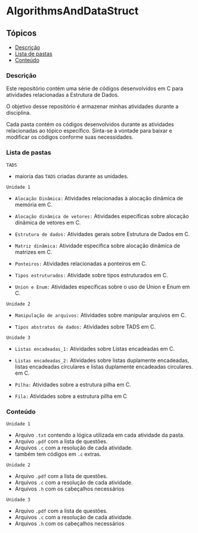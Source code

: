 # AlgorithmsAndDataStruct

## Tópicos

- [Descrição](#descrição)
- [Lista de pastas](#lista-de-pastas)
- [Conteúdo](#conteúdo)

### Descrição

Este repositório contém uma série de códigos desenvolvidos em C para atividades relacionadas a Estrutura de Dados.

O objetivo desse repositório é armazenar minhas atividades durante a disciplina.

Cada pasta contém os códigos desenvolvidos durante as atividades relacionadas ao tópico específico. Sinta-se à vontade para baixar e modificar os códigos conforme suas necessidades.
### Lista de pastas

`TADS`
- maioria das `TADS` criadas durante as unidades.

`Unidade 1`

- `Alocação Dinâmica:` Atividades relacionadas à alocação dinâmica de memória em C.

- `Alocação dinâmica de vetores:` Atividades específicas sobre alocação dinâmica de vetores em C.

- `Estrutura de dados:` Atividades gerais sobre Estrutura de Dados em C.

- `Matriz dinâmica:` Atividade específica sobre alocação dinâmica de matrizes em C.

- `Ponteiros:` Atividades relacionadas a ponteiros em C.

- `Tipos estruturados:` Atividade sobre tipos estruturados em C.

- `Union e Enum:` Atividades específicas sobre o uso de Union e Enum em C.

`Unidade 2`

- `Manipulação de arquivos:` Atividades sobre manipular arquivos em C.

- `Tipos abstratos de dados:` Atividades sobre TADS em C.

`Unidade 3`

- `Listas encadeadas_1:` Atividades sobre Listas encadeadas em C.

- `Listas encadeadas_2:` Atividades sobre listas duplamente encadeadas, listas encadeadas circulares e listas duplamente encadeadas circulares. em C.

- `Pilha:` Atividades sobre a estrutura pilha em C.

- `Fila:` Atividades sobre a estrutura pilha em C

### Conteúdo

`Unidade 1`
- Arquivo `.txt` contendo a lógica utilizada em cada atividade da pasta.
- Arquivo `.pdf` com a lista de questões.
- Arquivos `.c` com a resolução de cada atividade.
- também tem códigos em `.c` extras.

`Unidade 2`
- Arquivo `.pdf` com a lista de questões.
- Arquivos `.c` com a resolução de cada atividade.
- Arquivos `.h` com os cabeçalhos necessários

`Unidade 3`
- Arquivo `.pdf` com a lista de questões.
- Arquivos `.c` com a resolução de cada atividade.
- Arquivos `.h` com os cabeçalhos necessários
